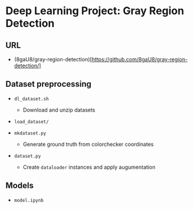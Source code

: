 # Deep Learning Project: Gray Region Detection

## URL
- (8gaU8/gray-region-detection)[https://github.com/8gaU8/gray-region-detection/]

## Dataset preprocessing

- `dl_dataset.sh`
  - Download and unzip datasets
- `load_dataset/`
- `mkdataset.py`
  - Generate ground truth from colorchecker coordinates

- `dataset.py`
  - Create `dataloader` instances and apply augumentation


## Models
- `model.ipynb`
